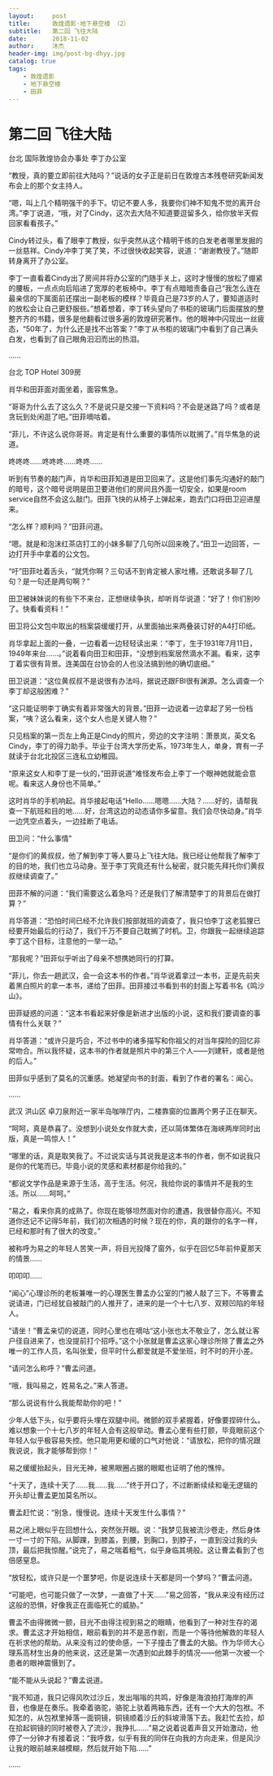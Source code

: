 ```yaml
---
layout:     post
title:      敦煌遗影·地下悬空楼 （2）
subtitle:   第二回 飞往大陆
date:       2018-11-02
author:     沐杰
header-img: img/post-bg-dhyy.jpg
catalog: true
tags:
    - 敦煌遗影
    - 地下悬空楼
    - 田菲
---
```

# 第二回 飞往大陆

台北 国际敦煌协会办事处 李丁办公室

“教授，真的要立即前往大陆吗？”说话的女子正是前日在敦煌古本残卷研究新闻发布会上的那个女主持人。

“嗯，叫上几个精明强干的手下。切记不要人多，我要你们神不知鬼不觉的离开台湾。”李丁说道，“哦，对了Cindy，这次去大陆不知道要逗留多久，给你放半天假回家看看孩子。”

Cindy转过头，看了眼李丁教授，似乎突然从这个精明干练的白发老者哪里发掘的一丝慈祥。Cindy冲李丁笑了笑，不过很快收起笑容，说道：“谢谢教授了。”随即转身离开了办公室。

李丁一直看着Cindy出了房间并将办公室的门随手关上，这时才慢慢的放松了绷紧的腰板，一点点向后陷进了宽厚的老板椅中。李丁有点暗暗责备自己“我怎么连在最亲信的下属面前还摆出一副老板的模样？毕竟自己是73岁的人了，要知道适时的放松会让自己更舒服些。”想着想着，李丁转头望向了书柜的玻璃门后面摆放的整整齐齐的书籍，很多是他翻看过很多遍的敦煌研究著作。他的眼神中闪现出一丝疲态，“50年了，为什么还是找不出答案？”李丁从书柜的玻璃门中看到了自己满头白发，也看到了自己眼角汩汩而出的热泪。

……

台北 TOP Hotel 309房

肖华和田菲面对面坐着，面容焦急。

“哥哥为什么去了这么久？不是说只是交接一下资料吗？不会是迷路了吗？或者是贪玩到处闲逛了吧。”田菲嘀咕着。

“菲儿，不许这么说你哥哥。肯定是有什么重要的事情所以耽搁了。”肖华焦急的说道。

咚咚咚……咚咚咚……咚咚……

听到有节奏的敲门声，肖华和田菲知道是田卫回来了。这是他们事先沟通好的敲门的暗号，这个暗号说明是田卫要进他们的房间且外面一切安全，如果是room service自然不会这么敲门。田菲飞快的从椅子上弹起来，跑去门口将田卫迎进屋来。

“怎么样？顺利吗？”田菲问道。

“嗯。就是和泡沫红茶店打工的小妹多聊了几句所以回来晚了。”田卫一边回答，一边打开手中拿着的公文包。

“吁”田菲吐着舌头，“就凭你啊？三句话不到肯定被人家吐槽。还敢说多聊了几句？是一句还是两句啊？”

田卫被妹妹说的有些下不来台，正想继续争执，却听肖华说道：“好了！你们别吵了。快看看资料！”

田卫将公文包中取出的档案袋缓缓打开，从里面抽出来两叠装订好的A4打印纸。

肖华拿起上面的一叠，一边看着一边轻轻读出来：“李丁，生于1931年7月11日，1949年来台……。”说着看向田卫和田菲，“没想到档案居然滴水不漏。看来，这李丁着实很有背景。连美国在台协会的人也没法搞到他的确切底细。”

田卫说道：“这位黄叔叔不是说很有办法吗，据说还跟FBI很有渊源。怎么调查一个李丁却这般困难？”

“这只能证明李丁确实有着非常强大的背景。”田菲一边说着一边拿起了另一份档案，“咦？这么看来，这个女人也是关键人物？”

只见档案的第一页左上角正是Cindy的照片，旁边的文字注明：萧景岚，英文名Cindy，李丁的得力助手。毕业于台湾大学历史系，1973年生人，单身，育有一子就读于台北北投区三连私立幼稚园。

“原来这女人和李丁是一伙的，”田菲说道“难怪发布会上李丁一个眼神她就能会意呢。看来这人身份也不简单。”

这时肖华的手机响起。肖华接起电话“Hello……嗯嗯……大陆？……好的，请帮我查一下航班和目的地……好，台湾这边的动态请你多留意。我们会尽快动身。”肖华一边凭空点着头，一边挂断了电话。

田卫问：“什么事情”

“是你们的黄叔叔，他了解到李丁等人要马上飞往大陆。我已经让他帮我了解李丁的目的地，我们也立马动身。至于李丁究竟还有什么秘密，就只能先拜托你们黄叔叔继续调查了。”

田菲不解的问道：“我们需要这么着急吗？还是我们了解清楚李丁的背景后在做打算？”

肖华答道：“恐怕时间已经不允许我们按部就班的调查了，我只怕李丁这老狐狸已经要开始最后的行动了，我们千万不要自己耽搁了时机。卫，你跟我一起继续追踪李丁这个目标，注意他的一举一动。”

“那我呢？”田菲似乎听出了母亲不想携她同行的打算。

“菲儿，你去一趟武汉，会一会这本书的作者。”肖华说着拿过一本书，正是先前夹着黑白照片的拿一本书，递给了田菲。田菲接过书看到书的封面上写着书名《鸣沙山》。

田菲疑惑的问道：“这本书看起来好像是新进才出版的小说，这和我们要调查的事情有什么关联？”

肖华答道：“或许只是巧合，不过书中的诸多描写和你祖父的对当年探险的回忆非常吻合。所以我怀疑，这本书的作者就是照片中的第三个人——刘建轩，或者是他的后人。”

田菲似乎感到了莫名的沉重感。她凝望向书的封面，看到了作者的署名：闻心。

……

武汉 洪山区 卓刀泉附近一家半岛咖啡厅内，二楼靠窗的位置两个男子正在聊天。

“呵呵，真是恭喜了。没想到小说处女作就大卖，还以简体繁体在海峡两岸同时出版，真是一鸣惊人！”

“哪里的话，真是取笑我了。不过说实话与其说我是这本书的作者，倒不如说我只是你的代笔而已。毕竟小说的灵感和素材都是你给我的。”

“都说文学作品是来源于生活，高于生活。何况，我给你说的事情并不是我的生活。所以……呵呵。”

“易之，看来你真的成熟了。你现在能够坦然面对你的遭遇，我很替你高兴。不知道你还记不记得5年前，我们初次相遇的时候？现在的你，真的跟你的名字一样，已经和那时有了很大的改变。”

被称呼为易之的年轻人苦笑一声，将目光投降了窗外，似乎在回忆5年前仲夏那天的情景……

叩叩叩……

“闻心”心理诊所的老板兼唯一的心理医生曹孟办公室的门被人敲了三下。不等曹孟说请进，门已经犹自被敲门的人推开了，进来的是一个十七八岁、双颊凹陷的年轻人。

“请坐！”曹孟亲切的说道，同时心里也在嘀咕“这小张也太不敬业了，怎么就让客户径自进来了，也没提前打个招呼。”这个小张就是曹孟这家心理诊所除了曹孟之外唯一的工作人员，名叫张爱，但平时什么都爱就是不爱坐班，时不时的开小差。

“请问怎么称呼？”曹孟问道。

“哦，我叫易之，姓易名之。”来人答道。

“那么说说有什么我能帮助你的吧！”

少年人低下头，似乎要将头埋在双腿中间。微颤的双手紧握着，好像要捏碎什么。难以想象一个十七八岁的年轻人会有这般举动。曹孟心里有些打颤，毕竟眼前这个年轻人似乎极容易失控。他只能用更和缓的口气对他说：“请放松，把你的情况跟我说说，我才能够帮到你！”

易之缓缓抬起头，目光无神，被黑眼圈占据的眼眶也证明了他的憔悴。

“十天了，连续十天了……我……我……”终于开口了，不过断断续续和毫无逻辑的开头却让曹孟更加莫名所以。

曹孟赶忙说：“别急，慢慢说。连续十天发生什么事情？”

易之闭上眼似乎在回想什么，突然张开眼。说：“我梦见我被流沙卷走，然后身体一寸一寸的下陷。从脚踝，到膝盖，到腰，到胸口，到脖子，一直到没过我的头顶，最后把我惊醒。”说完了，易之喘着粗气，似乎身临其境般。这让曹孟看到了也倍感窒息。

“放轻松，或许只是一个噩梦吧，你是说连续十天都是同一个梦吗？”曹孟问道。

“可能吧，也可能只做了一次梦，一直做了十天……”易之回答，“我从来没有经历过这般的恐惧，好像我正在面临死亡的威胁。”

曹孟不由得微微一颤，目光不由得注视到易之的眼睛，他看到了一种对生存的渴求。曹孟这才开始相信，眼前看到的并不是恶作剧，而是一个等待他解救的年轻人在祈求他的帮助。从来没有过的使命感，一下子撞击了曹孟的大脑。作为华师大心理系高材生出身的他来说，这还是第一次遇到如此棘手的情况——他第一次被一个患者的眼神震慑到了。

“能不能从头说起？”曹孟说道。

“我不知道，我只记得风吹过沙丘，发出嗡嗡的共鸣，好像是海浪拍打海岸的声音，也像是在奏乐。我牵着骆驼，骆驼上驮着两箱东西，还有一个大大的包袱。不知怎的，从包袱里掉落一面铜镜，铜镜顺着沙丘的斜坡滑落下去。我赶忙去捡，却在拾起铜镜的同时被卷入了流沙，我挣扎……”易之说着说着声音又开始激动，他停了一分钟才有接着说：“我呼救，似乎有我的同伴在向我的方向走来，但是风沙让我的眼前越来越模糊，然后就开始下陷……”

……


